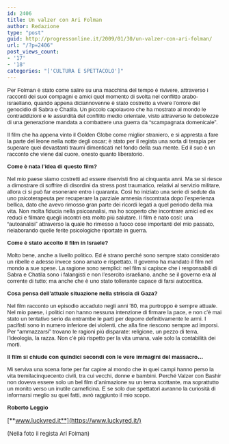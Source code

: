 ```yaml
---
id: 2406
title: Un valzer con Ari Folman
author: Redazione
type: "post"
guid: http://progressonline.it/2009/01/30/un-valzer-con-ari-folman/
url: "/?p=2406"
post_views_count:
- '17'
- '18'
categories: "['CULTURA E SPETTACOLO']"
---
```


<font face="Tahoma, sans-serif"><font size="2">Per Folman è stato come salire su una macchina del tempo è rivivere, attraverso i racconti dei suoi compagni e amici quel momento di svolta nel conflitto arabo-israeliano, quando appena diciannovenne è stato costretto a vivere l’orrore del genocidio di Sabra e Chatila. Un piccolo capolavoro che ha mostrato al mondo le contraddizioni e le assurdità del conflitto medio orientale, visto attraverso le debolezze di una generazione mandata a combattere una guerra da “scampagnata domenicale”. </font></font>

<font face="Tahoma, sans-serif"><font size="2">Il film che ha appena vinto il Golden Globe come miglior straniero, e si appresta a fare la parte del leone nella notte degli oscar; è stato per il regista una sorta di terapia per superare quei devastanti traumi dimenticati nel fondo della sua mente. Ed il suo è un racconto che viene dal cuore, onesto quanto liberatorio. </font></font>

<font face="Tahoma, sans-serif"><font size="2">**Come è nata l’idea di questo film?**</font></font>

<font face="Tahoma, sans-serif"><font size="2">Nel mio paese siamo costretti ad essere riservisti fino ai cinquanta anni. Ma se si riesce a dimostrare di soffrire di disordini da stress post traumatico, relativi al servizio militare, allora ci si può far esonerare entro i quaranta. Così ho iniziato una serie di sedute da uno psicoterapeuta per recuperare la parziale amnesia riscontrata dopo l’esperienza bellica, dato che avevo rimosso gran parte dei ricordi legati a quel periodo della mia vita. Non molta fiducia nella psicoanalisi, ma ho scoperto che incontrare amici ed ex reduci e filmare quegli incontri era molto più salutare. Il film è nato così: una “autoanalisi” attraverso la quale ho rimesso a fuoco cose importanti del mio passato, rielaborando quelle ferite psicologiche riportate in guerra. </font></font>

<font face="Tahoma, sans-serif"><font size="2">**Come è stato accolto il film in Israele?**</font></font>

<font face="Tahoma, sans-serif"><font size="2">Molto bene, anche a livello politico. Ed è strano perché sono sempre stato considerato un ribelle e adesso invece sono amato e rispettato. Il governo ha mandato il film nel mondo a sue spese. La ragione sono semplici: nel film si capisce che i responsabili di Sabra e Chatila sono i falangisti e non l’esercito israeliano, anche se il governo era al corrente di tutto; ma anche che è uno stato tollerante capace di farsi autocritica. </font></font>

<font face="Tahoma, sans-serif"><font size="2">**Cosa pensa dell’attuale situazione nella striscia di Gaza?**</font></font>

<font face="Tahoma, sans-serif"><font size="2">Nel film racconto un episodio accaduto negli anni ’80, ma purtroppo è sempre attuale. Nel mio paese, i politici non hanno nessuna intenzione di firmare la pace, e non c’è mai stato un tentativo serio da entrambe le parti per deporre definitivamente le armi. I pacifisti sono in numero inferiore dei violenti, che alla fine riescono sempre ad imporsi. Per “ammazzarsi” trovano le ragioni più disparate: religione, un pezzo di terra, l’ideologia, la razza. Non c’è più rispetto per la vita umana, vale solo la contabilità dei morti.</font></font>

<font face="Tahoma, sans-serif"><font size="2">**Il film si chiude con quindici secondi con le vere immagini del massacro…**</font></font>

<font face="Tahoma, sans-serif"><font size="2">Mi serviva una scena forte per far capire al mondo che in quei campi hanno perso la vita tremilacinquecento civili, tra cui vecchi, donne e bambini. Perché Valzer con Bashir non doveva essere solo un bel film d’animazione su un tema scottante, ma soprattutto un monito verso un inutile carneficina. E se solo due spettatori avranno la curiosità di informarsi meglio su quei fatti, avrò raggiunto il mio scopo.</font></font>

<font face="Tahoma, sans-serif"><font size="2">**Roberto Leggio**</font></font>

[**www.luckyred.it**](https://www.luckyred.it/)

<font size="2">(Nella foto il regista Ari Folman)</font>

<span class="Apple-style-span" style="font-size: small; ">  
</span>